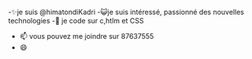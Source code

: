 -✨je suis @himatondiKadri
-😺je suis intéressé, passionné des nouvelles technologies 
-🌱 je code sur c,htlm et CSS
- 📫 vous pouvez me joindre sur 87637555
- 😄 

<!---
HimaTondi/HimaTondi is a ✨ special ✨ repository because its `README.md` (this file) appears on your GitHub profile.
You can click the Preview link to take a look at your changes.
--->
